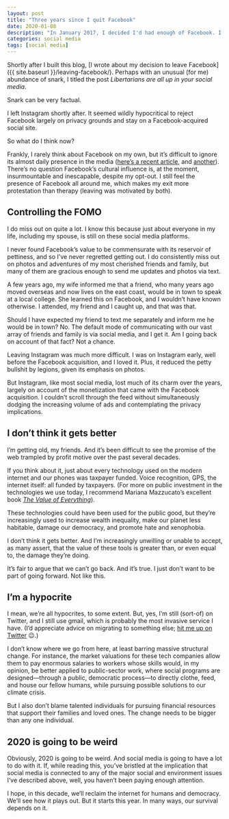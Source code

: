 ```yaml
---
layout: post
title: "Three years since I quit Facebook"
date: 2020-01-08
description: "In January 2017, I decided I'd had enough of Facebook. I closed my account, and less than a year later, ditched Instagram, too. Here's what I think about it now."
categories: social media
tags: [social media]
---
```


Shortly after I built this blog, [I wrote about my decision to leave Facebook]({{ site.baseurl }}/leaving-facebook/). Perhaps with an unusual (for me) abundance of snark, I titled the post <cite>Libertarians are all up in your social media</cite>. 

Snark can be very factual.

I left Instagram shortly after. It seemed wildly hypocritical to reject Facebook largely on privacy grounds and stay on a Facebook-acquired social site. 

So what do I think now? 

Frankly, I rarely think about Facebook on my own, but it’s difficult to ignore its almost daily presence in the media ([here’s a recent article](https://www.nytimes.com/2020/01/07/technology/facebook-trump-2020.html), and [another](https://variety.com/2020/film/news/sacha-baron-cohen-mark-zuckerberg-golden-globes-1203457397/)). There’s no question Facebook’s cultural influence is, at the moment, insurmountable and inescapable, despite my opt-out. I still feel the presence of Facebook all around me, which makes my exit more protestation than therapy (leaving was motivated by both).

## Controlling the FOMO

I do miss out on quite a lot. I know this because just about everyone in my life, including my spouse, is still on these social media platforms. 

I never found Facebook’s value to be commensurate with its reservoir of pettiness, and so I’ve never regretted getting out. I do consistently miss out on photos and adventures of my most cherished friends and family, but many of them are gracious enough to send me updates and photos via text. 

A few years ago, my wife informed me that a friend, who many years ago moved overseas and now lives on the east coast, would be in town to speak at a local college. She learned this on Facebook, and I wouldn’t have known otherwise. I attended, my friend and I caught up, and that was that. 

Should I have expected my friend to text me separately and inform me he would be in town? No. The default mode of communicating with our vast array of friends and family is via social media, and I get it. Am I going back on account of that fact? Not a chance.

Leaving Instagram was much more difficult. I was on Instagram early, well before the Facebook acquisition, and I loved it. Plus, it reduced the petty bullshit by legions, given its emphasis on photos.

But Instagram, like most social media, lost much of its charm over the years, largely on account of the monetization that came with the Facebook acquisition. I couldn’t scroll through the feed without simultaneously dodging the increasing volume of ads and contemplating the privacy implications.

## I don’t think it gets better

I’m getting old, my friends. And it’s been difficult to see the promise of the web trampled by profit motive over the past several decades.

If you think about it, just about every technology used on the modern internet and our phones was taxpayer funded. Voice recognition, GPS, the internet itself: all funded by taxpayers. (For more on public investment in the technologies we use today, I recommend Mariana Mazzucato’s excellent book [<cite>The Value of Everything</cite>](https://marianamazzucato.com/publications/books/value-of-everything/)).

These technologies could have been used for the public good, but  they’re increasingly used to increase wealth inequality, make our planet less habitable, damage our democracy, and promote hate and xenophobia.

I don’t think it gets better. And I’m increasingly unwilling or unable to accept, as many assert, that the value of these tools is greater than, or even equal to, the damage they’re doing.

It’s fair to argue that we can’t go back. And it’s true. I just don’t want to be part of going forward. Not like this. 

## I’m a hypocrite

I mean, we’re all hypocrites, to some extent. But, yes, I’m still (sort-of) on Twitter, and I still use gmail, which is probably the most invasive service I have. (I’d appreciate advice on migrating to something else; [hit me up on Twitter](https://twitter.com/forestglenroad) 😉.)

I don’t know where we go from here, at least barring massive structural change. For instance, the market valuations for these tech companies allow them to pay enormous salaries to workers whose skills would, in my opinion, be better applied to public-sector work, where social programs are designed—through a public, democratic process—to directly clothe, feed, and house our fellow humans, while pursuing possible solutions to our climate crisis. 

But I also don’t blame talented individuals for pursuing financial resources that support their families and loved ones. The change needs to be bigger than any one individual.

## 2020 is going to be weird

Obviously, 2020 is going to be weird. And social media is going to have a lot to do with it. If, while reading this, you’ve bristled at the implication that social media is connected to any of the major social and environment issues I’ve described above, well, you haven’t been paying enough attention.

I hope, in this decade, we’ll reclaim the internet for humans and democracy. We’ll see how it plays out. But it starts this year. In many ways, our survival depends on it.

